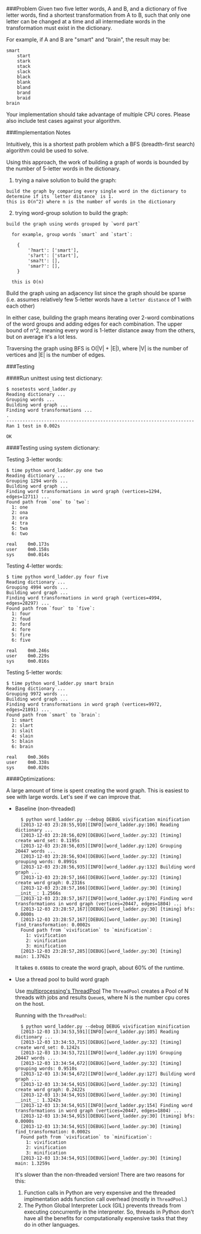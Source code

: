 ###Problem
Given two five letter words, A and B, and a dictionary of five letter words,
find a shortest transformation from A to B, such that only one letter can be
changed at a time and all intermediate words in the transformation must exist
in the dictionary.

For example, if A and B are "smart" and "brain", the result may be:

    smart
        start
        stark
        stack
        slack
        black
        blank
        bland
        brand
        braid
    brain

Your implementation should take advantage of multiple CPU cores. Please also
include test cases against your algorithm.


###Implementation Notes

Intuitively, this is a shortest path problem which a BFS (breadth-first search) algorithm could be used to solve.

Using this approach, the work of building a graph of words is bounded by the number of 5-letter words in the dictionary.

  1. trying a naive solution to build the graph:

    build the graph by comparing every single word in the dictionary to determine if its `letter distance` is 1.
    this is O(n^2) where n is the number of words in the dictionary

  2. trying word-group solution to build the graph:

    build the graph using words grouped by `word part`

      for example, group words `smart` and `start`:

        {
            '?mart': ['smart'],
            's?art': ['start'],
            'sma?t': [],
            'smar?': [],
        }

      this is O(n)

Build the graph using an adjacency list since the graph should be sparse (i.e.
assumes relatively few 5-letter words have a `letter distance` of 1 with each other)

In either case, building the graph means iterating over 2-word combinations of
the word groups and adding edges for each combination.  The upper bound of n^2,
meaning every word is 1-letter distance away from the others, but on average
it's a lot less.

Traversing the graph using BFS is O(|V| + |E|), where |V| is the number of
vertices and |E| is the number of edges.

###Testing

####Run unittest using test dictionary:

    $ nosetests word_ladder.py
    Reading dictionary ...
    Grouping words ...
    Building word graph ...
    Finding word transformations ...
    .
    ----------------------------------------------------------------------
    Ran 1 test in 0.002s

    OK

####Testing using system dictionary:

  Testing 3-letter words:

    $ time python word_ladder.py one two
    Reading dictionary ...
    Grouping 1294 words ...
    Building word graph ...
    Finding word transformations in word graph (vertices=1294, edges=12711) ...
    Found path from `one` to `two`:
      1: one
      2: ona
      3: ora
      4: tra
      5: twa
      6: two

    real    0m0.173s
    user    0m0.158s
    sys     0m0.014s

  Testing 4-letter words:

    $ time python word_ladder.py four five
    Reading dictionary ...
    Grouping 4994 words ...
    Building word graph ...
    Finding word transformations in word graph (vertices=4994, edges=28297) ...
    Found path from `four` to `five`:
      1: four
      2: foud
      3: ford
      4: fore
      5: fire
      6: five

    real    0m0.246s
    user    0m0.229s
    sys     0m0.016s

  Testing 5-letter words:

    $ time python word_ladder.py smart brain
    Reading dictionary ...
    Grouping 9972 words ...
    Building word graph ...
    Finding word transformations in word graph (vertices=9972, edges=21891) ...
    Found path from `smart` to `brain`:
      1: smart
      2: slart
      3: slait
      4: slain
      5: blain
      6: brain

    real    0m0.360s
    user    0m0.338s
    sys     0m0.020s


####Optimizations:

A large amount of time is spent creating the word graph.  This is easiest to see with large words. Let's see if we can improve that.

* Baseline (non-threaded)
  
        $ python word_ladder.py --debug DEBUG vivification minification
        [2013-12-03 23:28:55,910][INFO][word_ladder.py:106] Reading dictionary ...
        [2013-12-03 23:28:56,029][DEBUG][word_ladder.py:32] [timing] create word_set: 0.1195s
        [2013-12-03 23:28:56,035][INFO][word_ladder.py:120] Grouping 20447 words ...
        [2013-12-03 23:28:56,934][DEBUG][word_ladder.py:32] [timing] grouping words: 0.8991s
        [2013-12-03 23:28:56,935][INFO][word_ladder.py:132] Building word graph ...
        [2013-12-03 23:28:57,166][DEBUG][word_ladder.py:32] [timing] create word graph: 0.2316s
        [2013-12-03 23:28:57,166][DEBUG][word_ladder.py:30] [timing] __init__: 1.2566s
        [2013-12-03 23:28:57,167][INFO][word_ladder.py:170] Finding word transformations in word graph (vertices=20447, edges=1804) ...
        [2013-12-03 23:28:57,167][DEBUG][word_ladder.py:30] [timing] bfs: 0.0000s
        [2013-12-03 23:28:57,167][DEBUG][word_ladder.py:30] [timing] find_transformation: 0.0002s
        Found path from `vivification` to `minification`:
          1: vivification
          2: vinification
          3: minification
        [2013-12-03 23:28:57,285][DEBUG][word_ladder.py:30] [timing] main: 1.3762s

  It takes `0.6988`s to create the word graph, about 60% of the runtime.

* Use a thread pool to build word graph

  Use [multiprocessing's ThreadPool](http://hg.python.org/cpython/file/181ced5bf0be/Lib/multiprocessing/pool.py#l713)
  The `ThreadPool` creates a Pool of N threads with jobs and results `Queue`s,
  where N is the number cpu cores on the host.

  Running with the `ThreadPool`:

        $ python word_ladder.py --debug DEBUG vivification minification
        [2013-12-03 13:34:53,591][INFO][word_ladder.py:105] Reading dictionary ...
        [2013-12-03 13:34:53,715][DEBUG][word_ladder.py:32] [timing] create word_set: 0.1242s
        [2013-12-03 13:34:53,721][INFO][word_ladder.py:119] Grouping 20447 words ...
        [2013-12-03 13:34:54,672][DEBUG][word_ladder.py:32] [timing] grouping words: 0.9510s
        [2013-12-03 13:34:54,672][INFO][word_ladder.py:127] Building word graph ...
        [2013-12-03 13:34:54,915][DEBUG][word_ladder.py:32] [timing] create word graph: 0.2422s
        [2013-12-03 13:34:54,915][DEBUG][word_ladder.py:30] [timing] __init__: 1.3242s
        [2013-12-03 13:34:54,915][INFO][word_ladder.py:154] Finding word transformations in word graph (vertices=20447, edges=1804) ...
        [2013-12-03 13:34:54,915][DEBUG][word_ladder.py:30] [timing] bfs: 0.0000s
        [2013-12-03 13:34:54,915][DEBUG][word_ladder.py:30] [timing] find_transformation: 0.0002s
        Found path from `vivification` to `minification`:
          1: vivification
          2: vinification
          3: minification
        [2013-12-03 13:34:54,915][DEBUG][word_ladder.py:30] [timing] main: 1.3259s

  It's slower than the non-threaded version!  There are two reasons for this:

    1. Function calls in Python are very expensive and the threaded
       implmentation adds function call overhead (mostly in `ThreadPool`.)
    2. The Python Global Interpreter Lock (GIL) prevents  threads from
       executing concurrently in the interpreter. So, threads in Python don't
       have all the benefits for computationally expensive tasks that they do in
       other languages.
